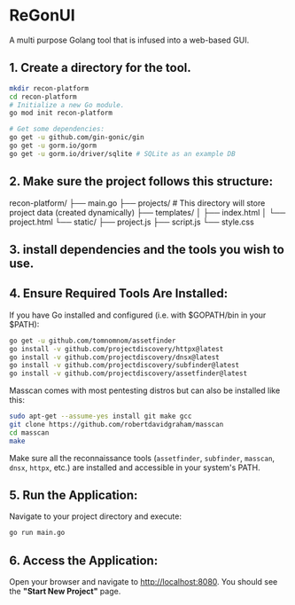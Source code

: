 # ReGonUI
A multi purpose Golang tool that is infused into a web-based GUI.

## 1. Create a directory for the tool.

```bash
mkdir recon-platform
cd recon-platform
# Initialize a new Go module.
go mod init recon-platform

# Get some dependencies:
go get -u github.com/gin-gonic/gin
go get -u gorm.io/gorm
go get -u gorm.io/driver/sqlite # SQLite as an example DB
```

## 2. Make sure the project follows this structure:
   
recon-platform/
├── main.go
├── projects/             # This directory will store project data (created dynamically)
├── templates/
│   ├── index.html
│   └── project.html
└── static/
    ├── project.js
    ├── script.js
    └── style.css

## 3. install dependencies and the tools you wish to use.


## 4. Ensure Required Tools Are Installed:
If you have Go installed and configured (i.e. with $GOPATH/bin in your $PATH):
```bash
go get -u github.com/tomnomnom/assetfinder
go install -v github.com/projectdiscovery/httpx@latest
go install -v github.com/projectdiscovery/dnsx@latest
go install -v github.com/projectdiscovery/subfinder@latest
go install -v github.com/projectdiscovery/assetfinder@latest
```
Masscan comes with most pentesting distros but can also be installed like this: 
```bash
sudo apt-get --assume-yes install git make gcc
git clone https://github.com/robertdavidgraham/masscan
cd masscan
make
```
Make sure all the reconnaissance tools (`assetfinder`, `subfinder`, `masscan`, `dnsx`, `httpx`, etc.) are installed and accessible in your system's PATH.


## 5. Run the Application:

   Navigate to your project directory and execute:

   ```bash
   go run main.go
   ```

## 6. Access the Application:

   Open your browser and navigate to [http://localhost:8080](http://localhost:8080). You should see the **"Start New Project"** page.
